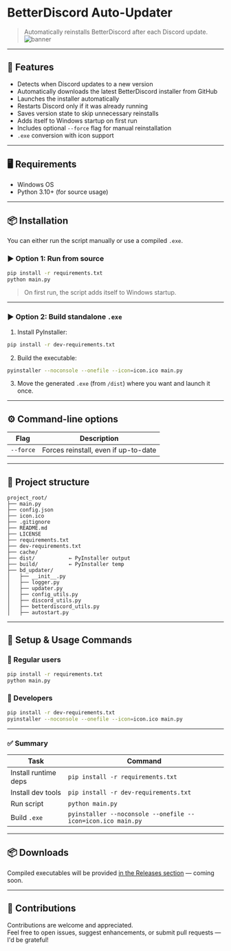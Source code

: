 # BetterDiscord Auto-Updater

> Automatically reinstalls BetterDiscord after each Discord update.
![banner](https://dummyimage.com/800x180/5d3eff/ffffff&text=BetterDiscord+Auto-Updater)

---

## 🚀 Features

- Detects when Discord updates to a new version
- Automatically downloads the latest BetterDiscord installer from GitHub
- Launches the installer automatically
- Restarts Discord only if it was already running
- Saves version state to skip unnecessary reinstalls
- Adds itself to Windows startup on first run
- Includes optional `--force` flag for manual reinstallation
- `.exe` conversion with icon support

---

## 🖥️ Requirements

- Windows OS
- Python 3.10+ (for source usage)

---

## 📦 Installation

You can either run the script manually or use a compiled `.exe`.

### ▶️ Option 1: Run from source

```bash
pip install -r requirements.txt
python main.py
```

> On first run, the script adds itself to Windows startup.

---

### ▶️ Option 2: Build standalone `.exe`

1. Install PyInstaller:

```bash
pip install -r dev-requirements.txt
```

2. Build the executable:

```bash
pyinstaller --noconsole --onefile --icon=icon.ico main.py
```

3. Move the generated `.exe` (from `/dist`) where you want and launch it once.

---

## ⚙️ Command-line options

| Flag      | Description                          |
|-----------|--------------------------------------|
| `--force` | Forces reinstall, even if up-to-date |

---

## 📁 Project structure

```
project_root/
├── main.py
├── config.json
├── icon.ico
├── .gitignore
├── README.md
├── LICENSE
├── requirements.txt
├── dev-requirements.txt
├── cache/
├── dist/           ← PyInstaller output
├── build/          ← PyInstaller temp
├── bd_updater/
│   ├── __init__.py
│   ├── logger.py
│   ├── updater.py
│   ├── config_utils.py
│   ├── discord_utils.py
│   ├── betterdiscord_utils.py
│   ├── autostart.py
```

---

## 🧪 Setup & Usage Commands

### 🔹 Regular users

```bash
pip install -r requirements.txt
python main.py
```

### 🔹 Developers

```bash
pip install -r dev-requirements.txt
pyinstaller --noconsole --onefile --icon=icon.ico main.py
```

---

### ✅ Summary

| Task                    | Command                                     |
|-------------------------|---------------------------------------------|
| Install runtime deps    | `pip install -r requirements.txt`           |
| Install dev tools       | `pip install -r dev-requirements.txt`       |
| Run script              | `python main.py`                            |
| Build `.exe`            | `pyinstaller --noconsole --onefile --icon=icon.ico main.py` |

---

## 📦 Downloads

Compiled executables will be provided [in the Releases section](https://github.com/Tompotio/BetterDiscord-Auto-Updater/releases) — coming soon.

---

## 🤝 Contributions

Contributions are welcome and appreciated.  
Feel free to open issues, suggest enhancements, or submit pull requests — I'd be grateful!
